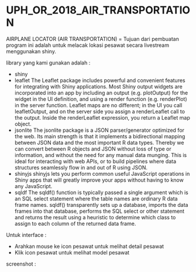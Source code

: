 # UPH_OR_2018_AIR_TRANSPORTATION

AIRPLANE LOCATOR (AIR TRANSPORTATION) =
Tujuan dari pembuatan program ini adalah untuk melacak lokasi pesawat secara livestream menggunakan shiny.

library yang kami gunakan adalah :
- shiny
- leaflet
The Leaflet package includes powerful and convenient features for integrating with Shiny applications.
Most Shiny output widgets are incorporated into an app by including an output (e.g. plotOutput) for the widget in the UI definition, and using a render function (e.g. renderPlot) in the server function. Leaflet maps are no different; in the UI you call leafletOutput, and on the server side you assign a renderLeaflet call to the output. Inside the renderLeaflet expression, you return a Leaflet map object.
- jsonlite
The jsonlite package is a JSON parser/generator optimized for the web. Its main strength is that it implements a bidirectional mapping between JSON data and the most important R data types. Thereby we can convert between R objects and JSON without loss of type or information, and without the need for any manual data munging. This is ideal for interacting with web APIs, or to build pipelines where data structures seamlessly flow in and out of R using JSON.
- shinyjs
shinyjs lets you perform common useful JavaScript operations in Shiny apps that will greatly improve your apps without having to know any JavaScript.
- sqldf
The sqldf() function is typically passed a single argument which is an SQL select statement where the table names are ordinary R data frame names. sqldf() transparently sets up a database, imports the data frames into that database, performs the SQL select or other statement and returns the result using a heuristic to determine which class to assign to each column of the returned data frame.

Untuk interface :
- Arahkan mouse ke icon pesawat untuk melihat detail pesawat
- Klik icon pesawat untuk melihat model pesawat

screenshot :

